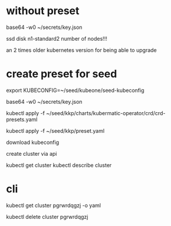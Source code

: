 
# without preset

base64 -w0 ~/secrets/key.json

ssd disk
n1-standard2
number of nodes!!!

an 2 times older kubernetes version for being able to upgrade

# create preset for seed

<!-- TODO rename to preset-gce.yaml -->

export KUBECONFIG=~/seed/kubeone/seed-kubeconfig

base64 -w0 ~/secrets/key.json

kubectl apply -f ~/seed/kkp/charts/kubermatic-operator/crd/crd-presets.yaml

kubectl apply -f ~/seed/kkp/preset.yaml

<!-- TODO -->

download kubeconfig

create cluster via api

kubectl get cluster
kubectl describe cluster

# cli

kubectl get cluster pgrwrdqgzj -o yaml

kubectl delete cluster pgrwrdqgzj 

